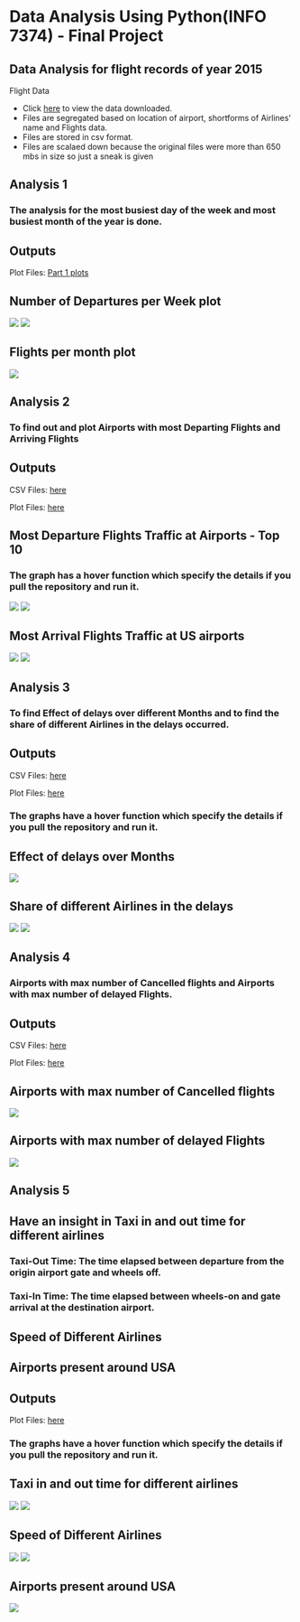 #  Data Analysis Using Python(INFO 7374) - Final Project

## Data Analysis for flight records of year 2015

Flight Data

 * Click <a href="Data">here</a> to view the data downloaded.
 * Files are segregated based on location of airport, shortforms of Airlines' name and Flights data.
 * Files are stored in csv format.
 * Files are scalaed down because the original files were more than 650 mbs in size so just a sneak is given
    

## Analysis 1

### The analysis for the most busiest day of the week and most busiest month of the year is done.

## Outputs

Plot Files: <a href="Part1/Part1png">Part 1 plots</a>

## Number of Departures per Week plot

<img src="Part1/Part1png/DayOfWeek.PNG">
<img src="Part1/Part1png/Part1Plot.PNG">

## Flights per month plot

<img src="Part1/Part1png/Part1Plot2.PNG">

## Analysis 2


### To find out and plot Airports with most Departing Flights and Arriving Flights

## Outputs

CSV Files: <a href="Part2/part2CSVs">here</a>

Plot Files: <a href="Part2/part2PNG">here </a>
## Most Departure Flights Traffic at Airports - Top 10 

### The graph has a hover function which specify the details if you pull the repository and run it.

<img src="Part2/part2PNG/Snap2dep.PNG">

<img src="Part2/part2PNG/Part2Plot2.png">

## Most Arrival Flights Traffic at US airports

<img src="Part2/part2PNG/Snap.PNG">

<img src="Part2/part2PNG/Part2Plot.png">

## Analysis 3


### To find Effect of delays over different Months and to find the share of different Airlines in the delays occurred.

## Outputs

CSV Files:  <a href="Part3/part3CSVs">here</a>

Plot Files: <a href="Part3/Part3PNG">here</a>

### The graphs have a hover function which specify the details if you pull the repository and run it.

## Effect of delays over Months

<img src="Part3/Part3PNG/Part3Plot.png">

## Share of different Airlines in the delays

<img src="Part3/Part3PNG/Capture.PNG">

<img src="Part3/Part3PNG/Part3Plot2.PNG">

## Analysis 4

### Airports with max number of Cancelled flights and Airports with max number of delayed Flights.

## Outputs


CSV Files:   <a href="Part4/part4CSVs">here</a>

Plot Files:  <a href="Part4/Part4PNG">here</a>

##  Airports with max number of Cancelled flights

<img src="Part4/Part4PNG/Part4.PNG">

## Airports with max number of delayed Flights

<img src="Part4/Part4PNG/Part4Part2.PNG">

## Analysis 5


## Have an insight in Taxi in and out time for different airlines
### Taxi-Out Time: The time elapsed between departure from the origin airport gate and wheels off.
### Taxi-In Time: The time elapsed between wheels-on and gate arrival at the destination airport.

## Speed of Different Airlines

## Airports present around USA

## Outputs



Plot Files:  <a href="part5/part5PNG">here</a>

### The graphs have a hover function which specify the details if you pull the repository and run it.

##  Taxi in and out time for different airlines

<img src="part5/part5PNG/taxiinandoutTimeSnap.PNG">
<img src="part5/part5PNG/part5Plot1.PNG">

## Speed of Different Airlines

<img src="part5/part5PNG/AirlineSpeedSnap.PNG">
<img src="part5/part5PNG/part5Plot2.PNG">

## Airports present around USA

<img src="part5/part5PNG/Part5Plot3.PNG">
